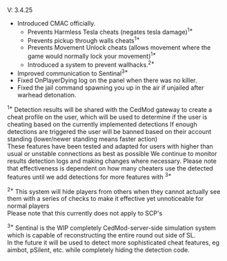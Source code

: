 
V: 3.4.25
- Introduced CMAC officially.
   - Prevents Harmless Tesla cheats (negates tesla damage)<sup>1*</sup>
   - Prevents pickup through walls cheats<sup>1*</sup>
   - Prevents Movement Unlock cheats (allows movement where the game would normally lock your movement)<sup>1*</sup>
   - Introduced a system to prevent wallhacks.<sup>2*</sup>
- Improved communication to Sentinal<sup>3*</sup>
- Fixed OnPlayerDying log on the panel when there was no killer.
- Fixed the jail command spawning you up in the air if unjailed after warhead detonation.

<sup>1*</sup> Detection results will be shared with the CedMod gateway to create a cheat profile on the user, which will be used to determine if the user is cheating based on the currently implemented detections
If enough detections are triggered the user will be banned based on their account standing (lower/newer standing means faster action)<br>
These features have been tested and adapted for users with higher than usual or unstable connections as best as possible
We continue to monitor results detection logs and making changes where necessary.
Please note that effectiveness is dependent on how many cheaters use the detected features until we add detections for more features with <sup>3*</sup><br>

<sup>2*</sup> This system will hide players from others when they cannot actually see them with a series of checks to make it effective yet unnoticeable for normal players<br>Please note that this currently does not apply to SCP's<br>

<sup>3*</sup> Sentinal is the WIP completely CedMod-server-side simulation system which is capable of reconstructing the entire round out side of SL.<br>
In the future it will be used to detect more sophisticated cheat features, eg aimbot, pSilent, etc. while completely hiding the detection code.